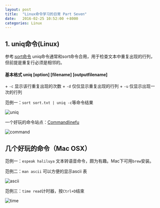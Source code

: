 ```yaml
---
layout: post
title:  "Linux命令学习的日常 Part Seven"
date:   2016-02-25 10:52:00 ＋8000
categories: Linux
---
```


## 1. uniq命令(Linux)

参考:[sort命令](http://sadwxqezc.github.io/HuangHuanBlog/linux/2016/02/11/Linux%E5%91%BD%E4%BB%A4%E5%AD%A6%E4%B9%A0-Part-Four.html)
uniq命令通常和sort命令合用，用于检查文本中重复出现的行列，但前提是重复行必须是相邻的。
<h4><b>基本格式 uniq [option] [filename] [outputfilename]</b></h4>
+ <code>-c</code> 显示该行重复出现的次数
+ <code>-d</code> 仅仅显示重复出现的行列
+ <code>-u</code> 仅显示出现一次的行列

范例一：`sort sort.txt | uniq -c`等命令结果
	
![uniq]({{site.baseurl}}/pics/uniq.png)  

一个好玩的命令站点：[Commandlinefu](http://www.commandlinefu.com/commands/browse/sort-by-votes)

![command]({{site.baseurl}}/pics/command.png)

## 几个好玩的命令（Mac OSX）

范例一：`espeak haliluya` 文本转语音命令，颇为有趣。Mac下可用`brew`安装。

范例二：`man ascii` 可以方便的显示ascii 表

![ascii]({{site.baseurl}}/pics/ascii.png)

范例三：`time read`计时器，按`Ctrl+D`结束

![time]({{site.baseurl}}/pics/time_read.png)